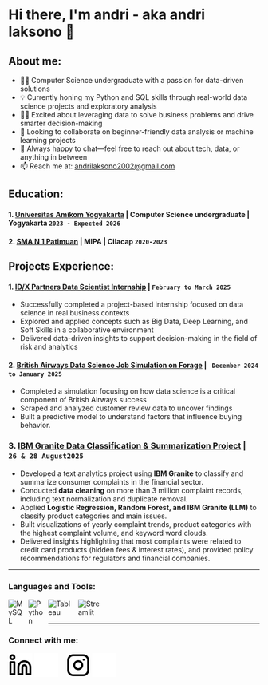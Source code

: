 # Hi there, I'm andri - aka andri laksono 👋
## About me:
- 🧑‍🎓 Computer Science undergraduate with a passion for data-driven solutions
- 💡 Currently honing my Python and SQL skills through real-world data science projects and exploratory analysis
- 👨‍💻 Excited about leveraging data to solve business problems and drive smarter decision-making
- 🤔 Looking to collaborate on beginner-friendly data analysis or machine learning projects
- 💬 Always happy to chat—feel free to reach out about tech, data, or anything in between
- 📫 Reach me at: andrilaksono2002@gmail.com

## Education:

#### 1. [Universitas Amikom Yogyakarta](https://home.amikom.ac.id/) | Computer Science undergraduate | Yogyakarta `2023 - Expected 2026`

#### 2. [SMA N 1 Patimuan](https://home.amikom.ac.id/) | MIPA | Cilacap `2020-2023`
  

## Projects Experience:
#### 1. [ID/X Partners Data Scientist Internship](https://github.com/andriilaksono/Virtual-Internship-Data-Scientist-Rakamin-IDX-Partners-) | `February to March 2025`
   - Successfully completed a project-based internship focused on data science in real business contexts
   - Explored and applied concepts such as Big Data, Deep Learning, and Soft Skills in a collaborative environment
   - Delivered data-driven insights to support decision-making in the field of risk and analytics
#### 2. [British Airways Data Science Job Simulation on Forage](https://github.com/andriilaksono/British-Airways-Data-Science-Job-Simulation-on-Forage) | ` December 2024 to January 2025`
   - Completed a simulation focusing on how data science is a critical component of British Airways success
   - Scraped and analyzed customer review data to uncover findings
   - Built a predictive model to understand factors that influence buying behavior.
### 3. [IBM Granite Data Classification & Summarization Project](https://github.com/andriilaksono/IMB-Granite-Data-Classification-Summirzation) | ` 26 & 28 August2025`
   - Developed a text analytics project using **IBM Granite** to classify and summarize consumer complaints in the financial sector.
   - Conducted **data cleaning** on more than 3 million complaint records, including text normalization and duplicate removal.
   - Applied **Logistic Regression, Random Forest, and IBM Granite (LLM)** to classify product categories and main issues.
   - Built visualizations of yearly complaint trends, product categories with the highest complaint volume, and keyword word clouds.
   - Delivered insights highlighting that most complaints were related to credit card products (hidden fees & interest rates), and provided policy recommendations for regulators and financial companies.
---

### Languages and Tools:

<img align="left" alt="MySQL" width="30px" src="https://cdn.jsdelivr.net/gh/devicons/devicon/icons/mysql/mysql-original.svg" style="padding-right:10px;" />
<img align="left" alt="Python" width="30px" src="https://upload.wikimedia.org/wikipedia/commons/thumb/c/c3/Python-logo-notext.svg/110px-Python-logo-notext.svg.png?20100317150552" style="padding-right:10px;" />
<img align="left" alt="Tableau" width="50px" src="https://logos-world.net/wp-content/uploads/2021/10/Tableau-Symbol.png" style="padding-right:10px;" />
<img align="left" alt="Streamlit" width="50px" src="https://techicons.dev/icons/streamlit.svg" />

<br />
<br />

---
### Connect with me:

[![website](./img/linkedin-light.svg)](https://www.linkedin.com/in/andrilaksono/#gh-light-mode-only)
[![website](./img/linkedin-dark.svg)](https://www.linkedin.com/in/andrilaksono/#gh-dark-mode-only)
&nbsp;&nbsp;
[![website](./img/instagram-light.svg)](https://www.instagram.com/andriilaksono#gh-light-mode-only)
[![website](./img/instagram-dark.svg)](https://www.instagram.com/andriilaksono#gh-dark-mode-only)
